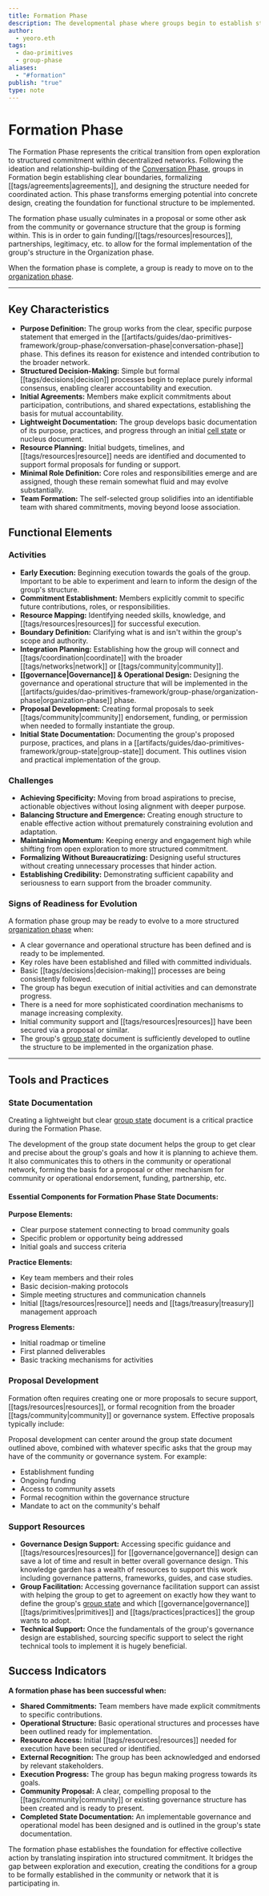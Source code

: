 ```yaml
---
title: Formation Phase
description: The developmental phase where groups begin to establish structure, initial agreements, and concrete initiatives after the exploratory Conversation phase.
author:
  - yeoro.eth
tags:
  - dao-primitives
  - group-phase
aliases:
  - "#formation"
publish: "true"
type: note
---
```



# Formation Phase

The Formation Phase represents the critical transition from open exploration to structured commitment within decentralized networks. Following the ideation and relationship-building of the [Conversation Phase](artifacts/guides/dao-primitives-framework/group-phase/conversation-phase.md#), groups in Formation begin establishing clear boundaries, formalizing [[tags/agreements|agreements]], and designing the structure needed for coordinated action. This phase transforms emerging potential into concrete design, creating the foundation for functional structure to be implemented.

The formation phase usually culminates in a proposal or some other ask from the community or governance structure that the group is forming within. This is in order to gain funding/[[tags/resources|resources]], partnerships, legitimacy, etc. to allow for the formal implementation of the group's structure in the Organization phase.

When the formation phase is complete, a group is ready to move on to the [organization phase](artifacts/guides/dao-primitives-framework/group-phase/organization-phase.md#).

---

## Key Characteristics

- **Purpose Definition:** The group works from the clear, specific purpose statement that emerged in the [[artifacts/guides/dao-primitives-framework/group-phase/conversation-phase|conversation-phase]] phase. This defines its reason for existence and intended contribution to the broader network.
- **Structured Decision-Making:** Simple but formal [[tags/decisions|decision]] processes begin to replace purely informal consensus, enabling clearer accountability and execution.
- **Initial Agreements:** Members make explicit commitments about participation, contributions, and shared expectations, establishing the basis for mutual accountability.
- **Lightweight Documentation:** The group develops basic documentation of its purpose, practices, and progress through an initial [cell state](artifacts/patterns/cell-state.md#) or nucleus document.
- **Resource Planning:** Initial budgets, timelines, and [[tags/resources|resource]] needs are identified and documented to support formal proposals for funding or support.
- **Minimal Role Definition:** Core roles and responsibilities emerge and are assigned, though these remain somewhat fluid and may evolve substantially.
- **Team Formation:** The self-selected group solidifies into an identifiable team with shared commitments, moving beyond loose association.

## Functional Elements

### Activities

- **Early Execution:** Beginning execution towards the goals of the group. Important to be able to experiment and learn to inform the design of the group's structure.
- **Commitment Establishment:** Members explicitly commit to specific future contributions, roles, or responsibilities.
- **Resource Mapping:** Identifying needed skills, knowledge, and [[tags/resources|resources]] for successful execution.
- **Boundary Definition:** Clarifying what is and isn't within the group's scope and authority.
- **Integration Planning:** Establishing how the group will connect and [[tags/coordination|coordinate]] with the broader [[tags/networks|network]] or [[tags/community|community]].
- **[[governance|Governance]] & Operational Design:** Designing the governance and operational structure that will be implemented in the [[artifacts/guides/dao-primitives-framework/group-phase/organization-phase|organization-phase]] phase.
- **Proposal Development:** Creating formal proposals to seek [[tags/community|community]] endorsement, funding, or permission when needed to formally instantiate the group.
- **Initial State Documentation:** Documenting the group's proposed purpose, practices, and plans in a [[artifacts/guides/dao-primitives-framework/group-state|group-state]] document. This outlines vision and practical implementation of the group.

### Challenges

- **Achieving Specificity:** Moving from broad aspirations to precise, actionable objectives without losing alignment with deeper purpose.
- **Balancing Structure and Emergence:** Creating enough structure to enable effective action without prematurely constraining evolution and adaptation.
- **Maintaining Momentum:** Keeping energy and engagement high while shifting from open exploration to more structured commitment.
- **Formalizing Without Bureaucratizing:** Designing useful structures without creating unnecessary processes that hinder action.
- **Establishing Credibility:** Demonstrating sufficient capability and seriousness to earn support from the broader community.

### Signs of Readiness for Evolution

A formation phase group may be ready to evolve to a more structured [organization phase](artifacts/guides/dao-primitives-framework/group-phase/organization-phase.md#) when:

- A clear governance and operational structure has been defined and is ready to be implemented.
- Key roles have been established and filled with committed individuals.
- Basic [[tags/decisions|decision-making]] processes are being consistently followed.
- The group has begun execution of initial activities and can demonstrate progress.
- There is a need for more sophisticated coordination mechanisms to manage increasing complexity.
- Initial community support and [[tags/resources|resources]] have been secured via a proposal or similar.
- The group's [group state](artifacts/guides/dao-primitives-framework/group-state.md#) document is sufficiently developed to outline the structure to be implemented in the organization phase.

---

## Tools and Practices

### State Documentation

Creating a lightweight but clear [group state](artifacts/guides/dao-primitives-framework/group-state.md#) document is a critical practice during the Formation Phase.

The development of the group state document helps the group to get clear and precise about the group's goals and how it is planning to achieve them. It also communicates this to others in the community or operational network, forming the basis for a proposal or other mechanism for community or operational endorsement, funding, partnership, etc.

#### Essential Components for Formation Phase State Documents:

**Purpose Elements:**

- Clear purpose statement connecting to broad community goals
- Specific problem or opportunity being addressed
- Initial goals and success criteria

**Practice Elements:**

- Key team members and their roles
- Basic decision-making protocols
- Simple meeting structures and communication channels
- Initial [[tags/resources|resource]] needs and [[tags/treasury|treasury]] management approach

**Progress Elements:**

- Initial roadmap or timeline
- First planned deliverables
- Basic tracking mechanisms for activities

### Proposal Development

Formation often requires creating one or more proposals to secure support, [[tags/resources|resources]], or formal recognition from the broader [[tags/community|community]] or governance system. Effective proposals typically include:

Proposal development can center around the group state document outlined above, combined with whatever specific asks that the group may have of the community or governance system. For example:

- Establishment funding
- Ongoing funding
- Access to community assets
- Formal recognition within the governance structure
- Mandate to act on the community's behalf

### Support Resources

- **Governance Design Support:** Accessing specific guidance and [[tags/resources|resources]] for [[governance|governance]] design can save a lot of time and result in better overall governance design. This knowledge garden has a wealth of resources to support this work including governance patterns, frameworks, guides, and case studies.
- **Group Facilitation:** Accessing governance facilitation support can assist with helping the group to get to agreement on exactly how they want to define the group's [group state](artifacts/guides/dao-primitives-framework/group-state.md#) and which [[governance|governance]] [[tags/primitives|primitives]] and [[tags/practices|practices]] the group wants to adopt.
- **Technical Support:** Once the fundamentals of the group's governance design are established, sourcing specific support to select the right technical tools to implement it is hugely beneficial.

## Success Indicators

**A formation phase has been successful when:**

- **Shared Commitments:** Team members have made explicit commitments to specific contributions.
- **Operational Structure:** Basic operational structures and processes have been outlined ready for implementation.
- **Resource Access:** Initial [[tags/resources|resources]] needed for execution have been secured or identified.
- **External Recognition:** The group has been acknowledged and endorsed by relevant stakeholders.
- **Execution Progress:** The group has begun making progress towards its goals.
- **Community Proposal:** A clear, compelling proposal to the [[tags/community|community]] or existing governance structure has been created and is ready to present.
- **Completed State Documentation:** An implementable governance and operational model has been designed and is outlined in the group's state documentation.

The formation phase establishes the foundation for effective collective action by translating inspiration into structured commitment. It bridges the gap between exploration and execution, creating the conditions for a group to be formally established in the community or network that it is participating in.











